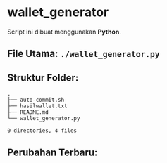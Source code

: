 # wallet_generator

Script ini dibuat menggunakan **Python**.

## File Utama: `./wallet_generator.py`

## Struktur Folder:
```
.
├── auto-commit.sh
├── hasilwallet.txt
├── README.md
└── wallet_generator.py

0 directories, 4 files
```

## Perubahan Terbaru:
```diff
```
